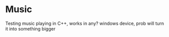 # Music
Testing music playing in C++, works in any? windows device, prob will turn it into something bigger
